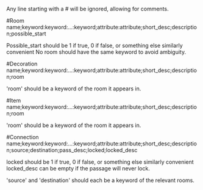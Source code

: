 Any line starting with a # will be ignored, allowing for comments.

#Room
name;keyword:keyword:...:keyword;attribute:attribute;short_desc;description;possible_start

Possible_start should be 1 if true, 0 if false, or something else similarly convenient
No room should have the same keyword to avoid ambiguity.

#Decoration
name;keyword:keyword:...:keyword;attribute:attribute;short_desc;description;room

'room' should be a keyword of the room it appears in.

#Item
name;keyword:keyword:...:keyword;attribute:attribute;short_desc;description;room

'room' should be a keyword of the room it appears in.

#Connection
name;keyword:keyword:...:keyword;attribute:attribute;short_desc;description;source;destination;pass_desc;locked;locked_desc

locked should be 1 if true, 0 if false, or something else similarly convenient
locked_desc can be empty if the passage will never lock.

'source' and 'destination' should each be a keyword of the relevant rooms.